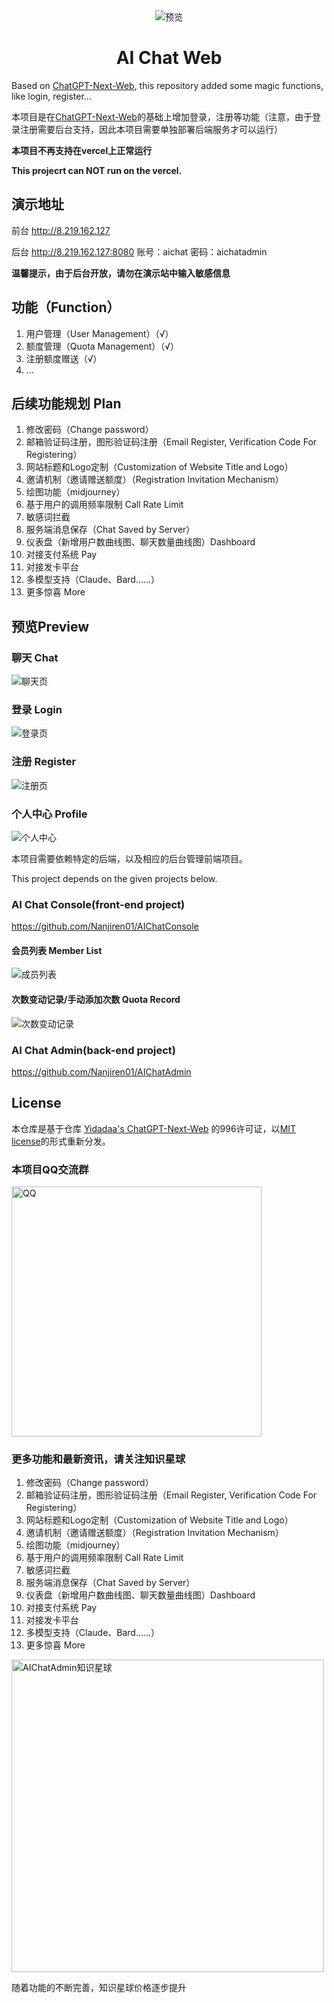 <div align="center">
<img src="./docs/images/icon.svg" alt="预览"/>

<h1 align="center">AI Chat Web</h1>
</div>

Based on [ChatGPT-Next-Web](https://github.com/Yidadaa/ChatGPT-Next-Web.git), this repository added some magic functions, like login, register...

本项目是在[ChatGPT-Next-Web](https://github.com/Yidadaa/ChatGPT-Next-Web.git)的基础上增加登录，注册等功能（注意，由于登录注册需要后台支持，因此本项目需要单独部署后端服务才可以运行）

**本项目不再支持在vercel上正常运行**

**This projecrt can NOT run on the vercel.**

## 演示地址

前台 http://8.219.162.127

后台 http://8.219.162.127:8080
账号：aichat
密码：aichatadmin

**温馨提示，由于后台开放，请勿在演示站中输入敏感信息**

## 功能（Function）

1. 用户管理（User Management）（√）
2. 额度管理（Quota Management）（√）
3. 注册额度赠送（√）
4. ...



## 后续功能规划 Plan

1. 修改密码（Change password）
2. 邮箱验证码注册，图形验证码注册（Email Register, Verification Code For Registering）
3. 网站标题和Logo定制（Customization of Website Title and Logo）
4. 邀请机制（邀请赠送额度）（Registration Invitation Mechanism）
5. 绘图功能（midjourney）
6. 基于用户的调用频率限制  Call Rate Limit 
7. 敏感词拦截
8. 服务端消息保存（Chat Saved by Server）
9. 仪表盘（新增用户数曲线图、聊天数量曲线图）Dashboard
10. 对接支付系统 Pay
11. 对接发卡平台
12. 多模型支持（Claude、Bard……）
13. 更多惊喜 More



## 预览Preview

### 聊天 Chat

![聊天页](./docs/images/chat.png)

### 登录 Login
![登录页](./docs/images/Login.png)


### 注册 Register
![注册页](./docs/images/Register.png)

### 个人中心 Profile

![个人中心](./docs/images/Profile.png)



本项目需要依赖特定的后端，以及相应的后台管理前端项目。

This project depends on the given projects below.

### AI Chat Console(front-end project)

https://github.com/Nanjiren01/AIChatConsole

#### 会员列表 Member List

![成员列表](./docs/images/members.png)

#### 次数变动记录/手动添加次数 Quota Record

![次数变动记录](./docs/images/quota.png)

### AI Chat Admin(back-end project)

https://github.com/Nanjiren01/AIChatAdmin



## License 
本仓库是基于仓库 [Yidadaa's ChatGPT-Next-Web](https://github.com/Yidadaa/ChatGPT-Next-Web) 的996许可证，以[MIT license](./LICENSE)的形式重新分发。



### 本项目QQ交流群

<img src="./docs/images/QQ.jpeg" width="400px" alt="QQ"/>



### 更多功能和最新资讯，请关注知识星球

1. 修改密码（Change password）
2. 邮箱验证码注册，图形验证码注册（Email Register, Verification Code For Registering）
3. 网站标题和Logo定制（Customization of Website Title and Logo）
4. 邀请机制（邀请赠送额度）（Registration Invitation Mechanism）
5. 绘图功能（midjourney）
6. 基于用户的调用频率限制  Call Rate Limit 
7. 敏感词拦截
8. 服务端消息保存（Chat Saved by Server）
9. 仪表盘（新增用户数曲线图、聊天数量曲线图）Dashboard
10. 对接支付系统 Pay
11. 对接发卡平台
12. 多模型支持（Claude、Bard……）
13. 更多惊喜 More

<img src="./docs/images/xingqiu.jpeg" width="500px" alt="AIChatAdmin知识星球"/>

随着功能的不断完善，知识星球价格逐步提升
